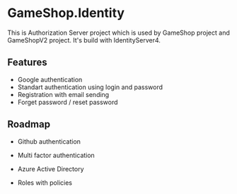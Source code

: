 # GameShop.Identity

This is Authorization Server project which is used by GameShop project and GameShopV2 project.
It's build with IdentityServer4.

## Features

- Google authentication
- Standart authentication using login and password
- Registration with email sending
- Forget password / reset password


## Roadmap

- Github authentication

- Multi factor authentication

- Azure Active Directory

- Roles with policies

